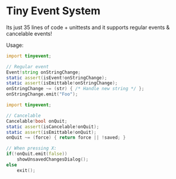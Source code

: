 # Tiny Event System

Its just 35 lines of code + unittests and it supports regular events & cancelable events!

Usage:

```d
import tinyevent;

// Regular event
Event!string onStringChange;
static assert(isEvent!onStringChange);
static assert(isEmittable!onStringChange);
onStringChange ~= (str) { /* Handle new string */ };
onStringChange.emit("Foo");
```

```d
import tinyevent;

// Cancelable
Cancelable!bool onQuit;
static assert(isCancelable!onQuit);
static assert(isEmittable!onQuit);
onQuit ~= (force) { return force || !saved; }

// When pressing X:
if(!onQuit.emit(false))
	showUnsavedChangesDialog();
else
	exit();
```
